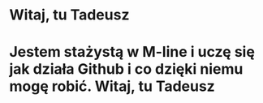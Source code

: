 # Witaj, tu Tadeusz #

Jestem stażystą w M-line i uczę się jak działa Github i co dzięki niemu mogę robić.
Witaj, tu Tadeusz
===========
